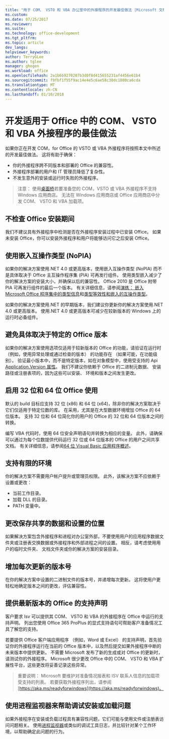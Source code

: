 ```yaml
---
title: "用于 COM、 VSTO 和 VBA 办公室中的外接程序的开发最佳做法 |Microsoft 文档"
ms.custom: 
ms.date: 07/25/2017
ms.reviewer: 
ms.suite: 
ms.technology: office-development
ms.tgt_pltfrm: 
ms.topic: article
dev_langs: 
helpviewer_keywords: 
author: TerryGLee
ms.author: tglee
manager: ghogen
ms.workload: office
ms.openlocfilehash: 2a1b6b9270207b3d0f8d415655231af4456e61b4
ms.sourcegitcommit: f9fbf1f55f9ac14e4e5c6ae58c30dc1800ca6cda
ms.translationtype: MT
ms.contentlocale: zh-CN
ms.lasthandoff: 01/10/2018
---
```

# <a name="development-best-practices-for-com-vsto-and-vba--add-ins-in-office"></a>开发适用于 Office 中的 COM、 VSTO 和 VBA 外接程序的最佳做法
  如果你正在开发 COM，for Office 的 VSTO 或 VBA 外接程序将按照本文中所述的开发最佳做法。   这将有助于确保：

-  你的外接程序跨不同版本和部署的 Office 的兼容性。
-  外接程序部署的用户和 IT 管理员降低了复杂性。
-  不发生意外的安装或运行时失败的外接程序。

>注意： 使用[桌面桥](/windows/uwp/porting/desktop-to-uwp-root)若要准备您的 COM，VSTO 或 VBA 外接程序不支持 Windows 应用商店。 无法在 Windows 应用商店或 Office 应用商店中分发 COM、 VSTO 和 VBA 加载项。 
  
## <a name="do-not-check-for-office-during-installation"></a>不检查 Office 安装期间  
 我们不建议具有外接程序中检测是否在外接程序安装过程中已安装 Office。 如果未安装 Office，你可以安装外接程序和用户将能够访问它之后安装 Office。 
  
## <a name="use-embedded-interop-types-nopia"></a>使用嵌入互操作类型 (NoPIA)  
如果你的解决方案使用.NET 4.0 或更高版本，使用嵌入互操作类型 (NoPIA) 而不是具体取决于 Office 主互操作程序集 (PIA) 可再发行组件。 使用类型嵌入减少了你的解决方案的安装大小，并确保以后的兼容性。 Office 2010 是 Office 附带 PIA 可再发行组件的最后一个版本。 有关详细信息，请参阅[演练： 嵌入 Microsoft Office 程序集中的类型信息](https://msdn.microsoft.com/en-us/library/ee317478.aspx)和[类型等效性和嵌入的互操作类型](/windows/uwp/porting/desktop-to-uwp-root)。

如果你的解决方案使用.NET 的早期版本，我们建议你更新你的解决方案使用.NET 4.0 或更高版本。 使用.NET 4.0 或更高版本可减少在较新版本的 Windows 上的运行时必备组件。
  
## <a name="avoid-depending-on-specific-office-versions"></a>避免具体取决于特定的 Office 版本  
如果你的解决方案使用选项仅适用于较新版本的 Office 的功能，请验证在运行时 （例如，使用异常处理或通过检查的版本） 的功能存在 （如果可能，在功能级别）。 验证最小版本中，而不是特定版本，如在对象模型中，使用受支持的 Api [Application.Version 属性](https://msdn.microsoft.com/en-us/library/office/microsoft.office.interop.excel._application.version.aspx)。 我们不建议你依赖于 Office 的二进制元数据、 安装路径或注册表项的，因为这些可以安装、 环境和版本之间发生更改。

## <a name="enable-both-32-bit-and-64-bit-office-usage"></a>启用 32 位和 64 位 Office 使用   
默认的 build 目标应支持 32 位 (x86) 和 64 位 (x64)，除非你的解决方案取决于它们仅适用于特定位数的库。 在采用，尤其是在大型数据环境增加 Office 的 64 位版本。 支持 32 位和 64 位简化你的用户的 Office 的 32 位和 64 位版本之间的转换。

编写 VBA 代码时，使用 64 位安全声明语句并转换为相应的变量。 此外，请确保可以通过为每个位数提供代码运行 32 位或 64 位版本的 Office 的用户之间共享文档。 有关详细信息，请参阅[64 位 Visual Basic 应用程序概述](https://msdn.microsoft.com/en-us/library/office/gg264421.aspx)。

## <a name="support-restricted-environments"></a>支持有限的环境   
你的解决方案不需要用户帐户提升或管理员权限。 此外，该解决方案不应依赖于设置或更改：

- 当前工作目录。
- 加载 DLL 的目录。
- PATH 变量中。

## <a name="change-the-save-location-of-shared-data-and-settings"></a>更改保存共享的数据和设置的位置
如果解决方案包含外接程序和进程对办公室外部，不要使用用户的应用程序数据文件夹或注册表交换数据或外接程序和外部进程之间的设置。 相反，请考虑使用用户的临时文件夹、 文档文件夹或你的解决方案的安装目录。

## <a name="increment-the-version-number-with-each-update"></a>增加每次更新的版本号
在你的解决方案中设置的二进制文件的版本号，并递增每次更新。 这将使用户更轻松地确定版本之间的更改，评估兼容性。

## <a name="provide-support-statements-for-the-latest-versions-of-office"></a>提供最新版本的 Office 的支持声明
客户要求 Isv 可以提供其 COM、 VSTO 和 VBA 的外接程序在 Office 中运行的支持声明。 列出您使用 Office 365 ProPlus 的显式支持语句可帮助客户准备情况工具了解您的支持。 

若要提供 Office 客户端应用程序 （例如，Word 或 Excel） 的支持声明，首先验证你的外接程序运行在当前的 Office 版本中，以及然后提交如果外接程序中断的未来版本中提供更新。 不需要 Microsoft 发布了新的生成或对 Office 的更新时，请测试你的外接程序。 Microsoft 很少更改 Office 中的 COM、 VSTO 和 VBA 扩展性平台，这些更改将妥善记录这些异常。

>重要说明： Microsoft 要维护对准备情况报表和 ISV 联系人信息的加载项受支持的列表。 若要获取外接程序列出，请参阅[https://aka.ms/readyforwindows](https://aka.ms/readyforwindows)。

## <a name="use-process-monitor-to-help-debug-installation-or-loading-issues"></a>使用进程监视器来帮助调试安装或加载问题
如果外接程序在安装或负载过程具有兼容性问题，它们可能与使用文件或注册表访问问题相关。 使用[进程监视器](/sysinternals/downloads/procmon)或类似的调试工具日志，并比较针对某个工作环境，以帮助确定此问题的行为。
